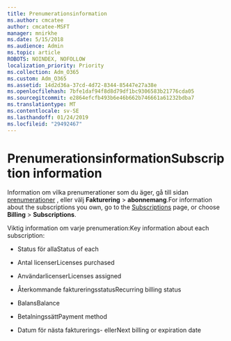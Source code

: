 ```yaml
---
title: Prenumerationsinformation
ms.author: cmcatee
author: cmcatee-MSFT
manager: mnirkhe
ms.date: 5/15/2018
ms.audience: Admin
ms.topic: article
ROBOTS: NOINDEX, NOFOLLOW
localization_priority: Priority
ms.collection: Adm_O365
ms.custom: Adm_O365
ms.assetid: 14d2d36a-37cd-4d72-8344-85447e27a38e
ms.openlocfilehash: 7bfe1daf94f8d8d79df1bc9306583b21776cda05
ms.sourcegitcommit: e2864efcfb493b6e46b662b746661a61232bdba7
ms.translationtype: MT
ms.contentlocale: sv-SE
ms.lasthandoff: 01/24/2019
ms.locfileid: "29492467"
---
```

# <a name="subscription-information"></a><span data-ttu-id="9231a-102">Prenumerationsinformation</span><span class="sxs-lookup"><span data-stu-id="9231a-102">Subscription information</span></span>

<span data-ttu-id="9231a-103">Information om vilka prenumerationer som du äger, gå till sidan [prenumerationer](https://go.microsoft.com/fwlink/p/?linkid=842054) , eller välj **Fakturering** \> **abonnemang**.</span><span class="sxs-lookup"><span data-stu-id="9231a-103">For information about the subscriptions you own, go to the [Subscriptions](https://go.microsoft.com/fwlink/p/?linkid=842054) page, or choose **Billing** \> **Subscriptions**.</span></span>
  
<span data-ttu-id="9231a-104">Viktig information om varje prenumeration:</span><span class="sxs-lookup"><span data-stu-id="9231a-104">Key information about each subscription:</span></span>
  
- <span data-ttu-id="9231a-105">Status för alla</span><span class="sxs-lookup"><span data-stu-id="9231a-105">Status of each</span></span>
    
- <span data-ttu-id="9231a-106">Antal licenser</span><span class="sxs-lookup"><span data-stu-id="9231a-106">Licenses purchased</span></span>
    
- <span data-ttu-id="9231a-107">Användarlicenser</span><span class="sxs-lookup"><span data-stu-id="9231a-107">Licenses assigned</span></span>
    
- <span data-ttu-id="9231a-108">Återkommande faktureringsstatus</span><span class="sxs-lookup"><span data-stu-id="9231a-108">Recurring billing status</span></span>
    
- <span data-ttu-id="9231a-109">Balans</span><span class="sxs-lookup"><span data-stu-id="9231a-109">Balance</span></span>
    
- <span data-ttu-id="9231a-110">Betalningssätt</span><span class="sxs-lookup"><span data-stu-id="9231a-110">Payment method</span></span>
    
- <span data-ttu-id="9231a-111">Datum för nästa fakturerings- eller</span><span class="sxs-lookup"><span data-stu-id="9231a-111">Next billing or expiration date</span></span>
    

